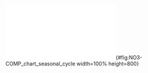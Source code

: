 ![Seasonal cycles of surface nitrate concentrations in the Arctic Ocean. The lasso tool (upper right) permits selection of groups of points. Needs internet access to load the Javascript libraries. (TBD double-check)](../nb_fig/FIGURE_NO3-COMP_chart_seasonal_cycle.html){#fig:NO3-COMP_chart_seasonal_cycle width=100% height=800}

